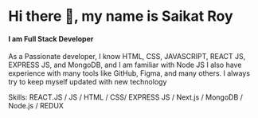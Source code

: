 # Hi there 👋, my name is Saikat Roy
#### I am Full Stack Developer

As a Passionate developer, I know HTML, CSS, JAVASCRIPT, REACT JS, EXPRESS JS, and MongoDB, and I am familiar with Node JS I also have experience with many tools like GitHub, Figma, and many others. I always try to keep myself updated with new technology

Skills:  REACT.JS / JS / HTML / CSS/ EXPRESS JS / Next.js / MongoDB / Node.js / REDUX



